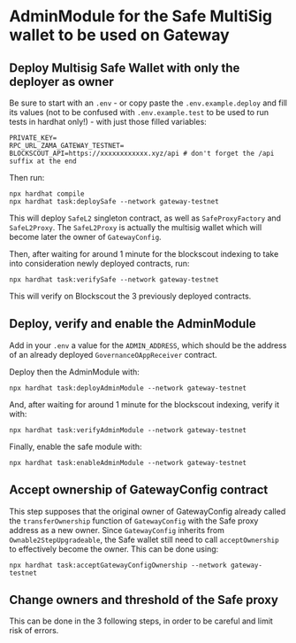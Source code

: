 # AdminModule for the Safe MultiSig wallet to be used on Gateway

## Deploy Multisig Safe Wallet with only the deployer as owner

Be sure to start with an `.env` - or copy paste the `.env.example.deploy` and fill its values (not to be confused with `.env.example.test` to be used to run tests in hardhat only!) - with just those filled variables: 
```
PRIVATE_KEY=
RPC_URL_ZAMA_GATEWAY_TESTNET=
BLOCKSCOUT_API=https://xxxxxxxxxxxx.xyz/api # don't forget the /api suffix at the end
``````

Then run: 
```
npx hardhat compile
npx hardhat task:deploySafe --network gateway-testnet
```

This will deploy `SafeL2` singleton contract, as well as `SafeProxyFactory` and `SafeL2Proxy`. The `SafeL2Proxy` is actually the multisig wallet which will become later the owner of `GatewayConfig`.

Then, after waiting for around 1 minute for the blockscout indexing to take into consideration newly deployed contracts, run: 
```
npx hardhat task:verifySafe --network gateway-testnet
```

This will verify on Blockscout the 3 previously deployed contracts.

## Deploy, verify and enable the AdminModule

Add in your `.env` a value for the `ADMIN_ADDRESS`, which should be the address of an already deployed `GovernanceOAppReceiver` contract.

Deploy then the AdminModule with: 

```
npx hardhat task:deployAdminModule --network gateway-testnet
```

And, after waiting for around 1 minute for the blockscout indexing, verify it with: 

```
npx hardhat task:verifyAdminModule --network gateway-testnet
```

Finally, enable the safe module with: 

```
npx hardhat task:enableAdminModule --network gateway-testnet
```

## Accept ownership of GatewayConfig contract

This step supposes that the original owner of GatewayConfig already called the `transferOwnership` function of `GatewayConfig` with the Safe proxy address as a new owner. Since `GatewayConfig` inherits from `Ownable2StepUpgradeable`, the Safe wallet still need to call `acceptOwnership` to effectively become the owner. This can be done using: 

```
npx hardhat task:acceptGatewayConfigOwnership --network gateway-testnet
```

## Change owners and threshold of the Safe proxy

This can be done in the 3 following steps, in order to be careful and limit risk of errors.

